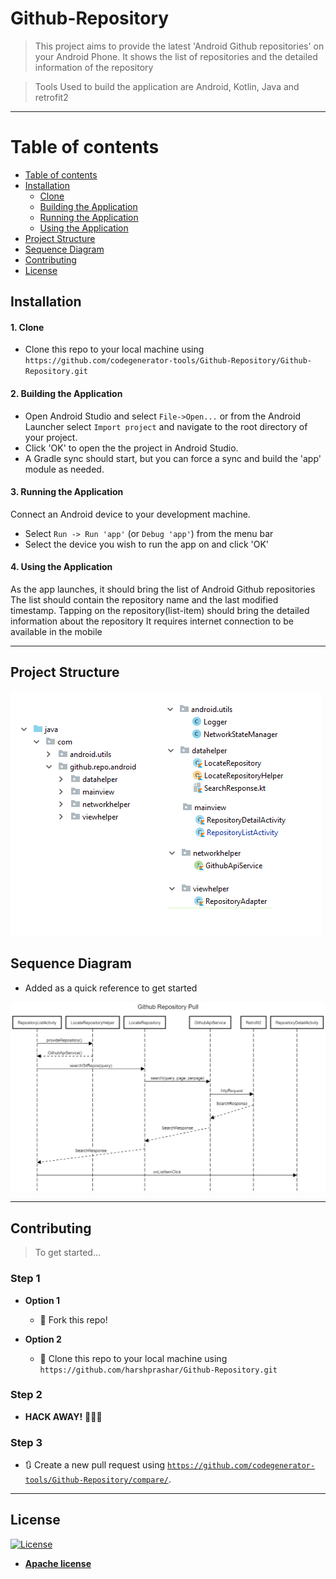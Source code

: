 # Github-Repository

> This project aims to provide the latest 'Android Github repositories' on your Android Phone. It shows the list of repositories and the detailed information of the repository

> Tools Used to build the application are Android, Kotlin, Java and retrofit2

---

<a name="table-of-contents"></a>

Table of contents 
=================

<!--ts-->
   * [Table of contents](#table-of-contents)
   * [Installation](#installation)
      * [Clone](#clone)
      * [Building the Application](#building)
      * [Running the Application](#running-the-application)
      * [Using the Application](#using-the-application)
   * [Project Structure](#project-structure)
   * [Sequence Diagram](#sequence-diagram)
   * [Contributing](#contributing)
   * [License](#license)
<!--te-->

<a name="installation"></a>

## Installation 

<a name="clone"></a>

#### 1. Clone 

- Clone this repo to your local machine using `https://github.com/codegenerator-tools/Github-Repository/Github-Repository.git`

<a name="building"></a>

#### 2. Building the Application 

* Open Android Studio and select `File->Open...` or from the Android Launcher select `Import project` and navigate to the root directory of your project.
* Click 'OK' to open the the project in Android Studio.
* A Gradle sync should start, but you can force a sync and build the 'app' module as needed.

<a name="running-the-application"></a>

#### 3. Running the Application 

Connect an Android device to your development machine.

* Select `Run -> Run 'app'` (or `Debug 'app'`) from the menu bar
* Select the device you wish to run the app on and click 'OK'

<a name="using-the-application"></a>

#### 4. Using the Application 

As the app launches, it should bring the list of Android Github repositories
The list should contain the repository name and the last modified timestamp.
Tapping on the repository(list-item) should bring the detailed information about the repository
It requires internet connection to be available in the mobile

---

<a name="project-structure"></a>

## Project Structure 

![alt text](https://github.com/codegenerator-tools/Github-Repository/blob/master/Project%20Structure.png)

<a name="sequence-diagram"></a>

## Sequence Diagram 

- Added as a quick reference to get started

![alt text](https://github.com/codegenerator-tools/Github-Repository/blob/master/Github%20Repository%20Pull.png)

---

<a name="contributing"></a>

## Contributing

> To get started...

### Step 1

- **Option 1**
    - 🍴 Fork this repo!

- **Option 2**
    - 👯 Clone this repo to your local machine using `https://github.com/harshprashar/Github-Repository.git`

### Step 2

- **HACK AWAY!** 🔨🔨🔨

### Step 3

- 🔃 Create a new pull request using <a href="https://github.com/codegenerator-tools/Github-Repository/compare/" target="_blank">`https://github.com/codegenerator-tools/Github-Repository/compare/`</a>.

---

<a name="license"></a>

## License 

[![License](https://img.shields.io/badge/License-Apache%202.0-blue.svg)](https://opensource.org/licenses/Apache-2.0)

- **[Apache license](http://www.apache.org/licenses/LICENSE-2.0)**
